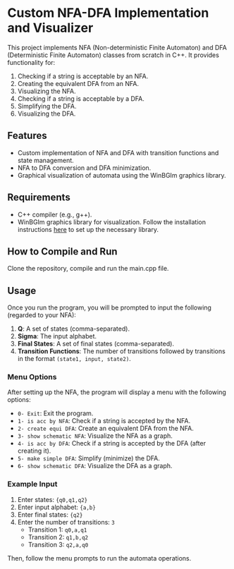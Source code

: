 # Custom NFA-DFA Implementation and Visualizer

This project implements NFA (Non-deterministic Finite Automaton) and DFA (Deterministic Finite Automaton) classes from scratch in C++. It provides functionality for:
1. Checking if a string is acceptable by an NFA.
2. Creating the equivalent DFA from an NFA.
3. Visualizing the NFA.
4. Checking if a string is acceptable by a DFA.
5. Simplifying the DFA.
6. Visualizing the DFA.

## Features
- Custom implementation of NFA and DFA with transition functions and state management.
- NFA to DFA conversion and DFA minimization.
- Graphical visualization of automata using the WinBGIm graphics library.

## Requirements
- C++ compiler (e.g., g++).
- WinBGIm graphics library for visualization. Follow the installation instructions [here](http://winbgim.codecutter.org/) to set up the necessary library.

## How to Compile and Run
Clone the repository, compile and run the main.cpp file.


## Usage

Once you run the program, you will be prompted to input the following (regarded to your NFA):

1. **Q**: A set of states (comma-separated).
2. **Sigma**: The input alphabet.
3. **Final States**: A set of final states (comma-separated).
4. **Transition Functions**: The number of transitions followed by transitions in the format `(state1, input, state2)`.

### Menu Options

After setting up the NFA, the program will display a menu with the following options:

- `0- Exit`: Exit the program.
- `1- is acc by NFA`: Check if a string is accepted by the NFA.
- `2- create equi DFA`: Create an equivalent DFA from the NFA.
- `3- show schematic NFA`: Visualize the NFA as a graph.
- `4- is acc by DFA`: Check if a string is accepted by the DFA (after creating it).
- `5- make simple DFA`: Simplify (minimize) the DFA.
- `6- show schematic DFA`: Visualize the DFA as a graph.

### Example Input

1. Enter states: `{q0,q1,q2}`
2. Enter input alphabet: `{a,b}`
3. Enter final states: `{q2}`
4. Enter the number of transitions: `3`
   - Transition 1: `q0,a,q1`
   - Transition 2: `q1,b,q2`
   - Transition 3: `q2,a,q0`

Then, follow the menu prompts to run the automata operations.

